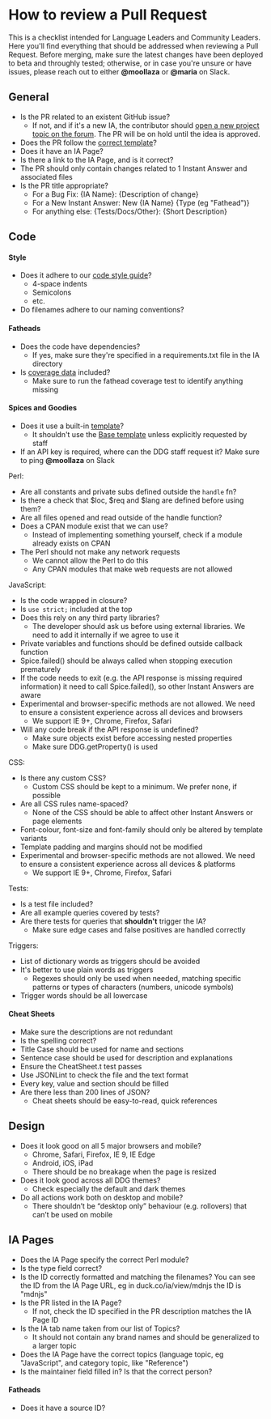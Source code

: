 # How to review a Pull Request

This is a checklist intended for Language Leaders and Community Leaders.
Here you'll find everything that should be addressed when reviewing a Pull Request.
Before merging, make sure the latest changes have been deployed to beta and throughly tested; otherwise, or in case you're unsure or have issues, please reach out to either **@moollaza** or **@maria** on Slack.

## General
- Is the PR related to an existent GitHub issue? 
    - If not, and if it's a new IA, the contributor should [open a new project topic on the forum](). The PR will be on hold until the idea is approved.
- Does the PR follow the [correct template](https://github.com/duckduckgo/zeroclickinfo-fathead/blob/master/.github/PULL_REQUEST_TEMPLATE.md)?
- Does it have an IA Page?
- Is there a link to the IA Page, and is it correct?
- The PR should only contain changes related to 1 Instant Answer and associated files
- Is the PR title appropriate?
    - For a Bug Fix: {IA Name}: {Description of change}
    - For a New Instant Answer: New {IA Name} {Type (eg "Fathead")}
    - For anything else: {Tests/Docs/Other}: {Short Description}

## Code
#### Style
- Does it adhere to our [code style guide](https://docs.duckduckhack.com/resources/code-style-guide.html)?
    - 4-space indents
    - Semicolons
    - etc.
- Do filenames adhere to our naming conventions?

#### Fatheads
- Does the code have dependencies?
    - If yes, make sure they're specified in a requirements.txt file in the IA directory
- Is [coverage data](https://docs.duckduckhack.com/programming-mission/creating-effective-fatheads.html) included?
    - Make sure to run the fathead coverage test to identify anything missing


#### Spices and Goodies
- Does it use a built-in [template](https://docs.duckduckhack.com/frontend-reference/template-groups.html)?
    - It shouldn't use the [Base template](https://docs.duckduckhack.com/frontend-reference/template-groups.html#base-template-group) unless explicitly requested by staff
- If an API key is required, where can the DDG staff request it? Make sure to ping **@moollaza** on Slack

Perl:
- Are all constants and private subs defined outside the `handle` fn?
- Is there a check that $loc, $req and $lang are defined before using them?
- Are all files opened and read outside of the handle function?
- Does a CPAN module exist that we can use?
    - Instead of implementing something yourself, check if a module already exists on CPAN
- The Perl should not make any network requests
    - We cannot allow the Perl to do this
    - Any CPAN modules that make web requests are not allowed

JavaScript:
- Is the code wrapped in closure?
- Is `use strict;` included at the top
- Does this rely on any third party libraries?
    - The developer should ask us before using external libraries. We need to add it internally if we agree to use it
- Private variables and functions should be defined outside callback function
- Spice.failed() should be always called when stopping execution prematurely
- If the code needs to exit (e.g. the API response is missing required information) it need to call Spice.failed(), so other Instant Answers are aware
- Experimental and browser-specific methods are not allowed. We need to ensure a consistent  experience across all devices and browsers
    - We support IE 9+, Chrome, Firefox, Safari
- Will any code break if the API response is undefined?
    - Make sure objects exist before accessing nested properties
    - Make sure DDG.getProperty() is used

CSS:
- Is there any custom CSS?
    - Custom CSS should be kept to a minimum. We prefer none, if possible
- Are all CSS rules name-spaced?
    - None of the CSS should be able to affect other Instant Answers or page elements
- Font-colour, font-size and font-family should only be altered by template variants
- Template padding and margins should not be modified
- Experimental and browser-specific methods are not allowed. We need to ensure a consistent experience across all devices & platforms
    - We support IE 9+, Chrome, Firefox, Safari

Tests:
- Is a test file included?
- Are all example queries covered by tests?
- Are there tests for queries that **shouldn't** trigger the IA?
    - Make sure edge cases and false positives are handled correctly

Triggers:
- List of dictionary words as triggers should be avoided
- It's better to use plain words as triggers
    - Regexes should only be used when needed, matching specific patterns or types of characters (numbers, unicode symbols)
- Trigger words should be all lowercase

#### Cheat Sheets
- Make sure the descriptions are not redundant
- Is the spelling correct?
- Title Case should be used for name and sections
- Sentence case should be used for description and explanations
- Ensure the CheatSheet.t test passes
- Use JSONLint to check the file and the text format
- Every key, value and section should be filled
- Are there less than 200 lines of JSON?
    - Cheat sheets should be easy-to-read, quick references

## Design
- Does it look good on all 5 major browsers and mobile?
    - Chrome, Safari, Firefox, IE 9, IE Edge
    - Android, iOS, iPad
    - There should be no breakage when the page is resized
- Does it look good across all DDG themes?
    - Check especially the default and dark themes
- Do all actions work both on desktop and mobile?
    - There shouldn’t be “desktop only” behaviour (e.g. rollovers) that can’t be used on mobile

## IA Pages
- Does the IA Page specify the correct Perl module?
- Is the type field correct?
- Is the ID correctly formatted and matching the filenames? You can see the ID from the IA Page URL, eg in duck.co/ia/view/mdnjs the ID is "mdnjs"
- Is the PR listed in the IA Page? 
    - If not, check the ID specified in the PR description matches the IA Page ID
- Is the IA tab name taken from our list of Topics?
    - It should not contain any brand names and should be generalized to a larger topic
- Does the IA Page have the correct topics (language topic, eg "JavaScript", and category topic, like "Reference")
- Is the maintainer field filled in? Is that the correct person?

#### Fatheads
- Does it have a source ID?

